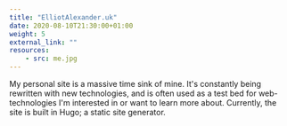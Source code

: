 ```yaml
---
title: "ElliotAlexander.uk" 
date: 2020-08-10T21:30:00+01:00
weight: 5 
external_link: "" 
resources:
    - src: me.jpg
---
```


My personal site is a massive time sink of mine. It's constantly being rewritten with new technologies, and is often used as a test bed for web-technologies I'm interested in or want to learn more about. Currently, the site is built in Hugo; a static site generator.


